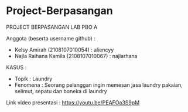 # Project-Berpasangan
PROJECT BERPASANGAN LAB PBO A

Anggota (beserta username github) :
- Kelsy Amirah (2108107010054) : aliencyy
- Najla Raihana Kamila (2108107010067) : najlarhana

KASUS :
- Topik : Laundry
- Fenomena : Seorang pelanggan ingin memesan jasa laundry pakaian, selimut, sepatu dan boneka di laundry

Link video presentasi : https://youtu.be/PEAFOa3S9pM
